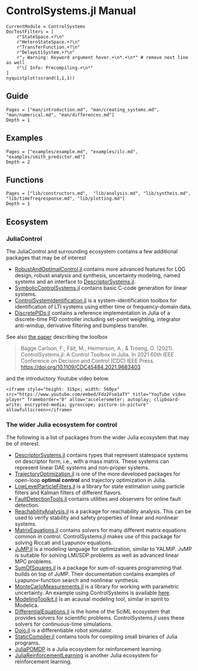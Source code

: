 # ControlSystems.jl Manual

```@meta
CurrentModule = ControlSystems
DocTestFilters = [
    r"StateSpace.+?\n"
    r"HeteroStateSpace.+?\n"
    r"TransferFunction.+?\n"
    r"DelayLtiSystem.+?\n"
    r"┌ Warning: Keyword argument hover.+\n*.+\n*" # remove next line as well
    r"\[ Info: Precompiling.+\n*"
]
nyquistplot(ssrand(1,1,1))
```

## Guide

```@contents
Pages = ["man/introduction.md", "man/creating_systems.md", "man/numerical.md", "man/differences.md"]
Depth = 1
```

## Examples
```@contents
Pages = ["examples/example.md", "examples/ilc.md", "examples/smith_predictor.md"]
Depth = 2
```

## Functions

```@contents
Pages = ["lib/constructors.md",  "lib/analysis.md", "lib/syntheis.md", "lib/timefreqresponse.md", "lib/plotting.md"]
Depth = 1
```

## Ecosystem

### JuliaControl

The JuliaControl and surrounding ecosystem contains a few additional packages that may be of interest
- [RobustAndOptimalControl.jl](https://github.com/JuliaControl/RobustAndOptimalControl.jl) contains more advanced features for LQG design, robust analysis and synthesis, uncertainty modeling, named systems and an interface to [DescriptorSystems.jl](https://github.com/andreasvarga/DescriptorSystems.jl).
- [SymbolicControlSystems.jl](https://github.com/JuliaControl/SymbolicControlSystems.jl) contains basic C-code generation for linear systems.
- [ControlSystemIdentification.jl](https://github.com/baggepinnen/ControlSystemIdentification.jl) is a system-identification toolbox for identification of LTI systems using either time or frequency-domain data.
- [DiscretePIDs.jl](https://github.com/JuliaControl/DiscretePIDs.jl) contains a reference implementation in Julia of a discrete-time PID controller including set-point weighting, integrator anti-windup, derivative filtering and bumpless transfer.

See also [the paper](https://portal.research.lu.se/en/publications/controlsystemsjl-a-control-toolbox-in-julia) describing the toolbox

> Bagge Carlson, F., Fält, M., Heimerson, A., & Troeng, O. (2021). ControlSystems.jl: A Control Toolbox in Julia. In 2021 60th IEEE Conference on Decision and Control (CDC) IEEE Press. https://doi.org/10.1109/CDC45484.2021.9683403

and the introductory Youtube video below.

```@raw html
<iframe style="height: 315px; width: 560px" src="https://www.youtube.com/embed/Fdz2Fsm1aTY" title="YouTube video player" frameborder="0" allow="accelerometer; autoplay; clipboard-write; encrypted-media; gyroscope; picture-in-picture" allowfullscreen></iframe>
```

### The wider Julia ecosystem for control
The following is a list of packages from the wider Julia ecosystem that may be of interest.

- [DescriptorSystems.jl](https://github.com/andreasvarga/DescriptorSystems.jl) contains types that represent statespace systems on descriptor form, i.e., with a mass matrix. These systems can represent linear DAE systems and non-proper systems.
- [TrajectoryOptimization.jl](http://roboticexplorationlab.org/TrajectoryOptimization.jl/stable/) is one of the more developed packages for open-loop **optimal control** and trajectory optimization in Julia.
- [LowLevelParticleFilters.jl](https://github.com/baggepinnen/LowLevelParticleFilters.jl) is a library for state estimation using particle filters and Kalman filters of different flavors.
- [FaultDetectionTools.jl](https://github.com/andreasvarga/FaultDetectionTools.jl) contains utilities and observers for online fault detection.
- [ReachabilityAnalysis.jl](https://juliareach.github.io/ReachabilityAnalysis.jl/dev/generated_examples/Building/) is a package for reachability analysis. This can be used to verify stability and safety properties of linear and nonlinear systems.
- [MatrixEquations.jl](https://github.com/andreasvarga/MatrixEquations.jl) contains solvers for many different matrix equations common in control. ControlSystems.jl makes use of this package for solving Riccati and Lyapunov equations.
- [JuMP.jl](https://jump.dev/JuMP.jl/stable/) is a modeling language for optimization, similar to YALMIP. JuMP is suitable for solving LMI/SDP problems as well as advanced linear MPC problems. 
- [SumOfSquares.jl](https://jump.dev/SumOfSquares.jl/stable/) is a package for sum-of-squares programming that builds on top of JuMP. Their documentation contains examples of Lyapunov-function search and nonlinear synthesis.
- [MonteCarloMeasurements.jl](https://baggepinnen.github.io/MonteCarloMeasurements.jl/stable/) is a library for working with parametric uncertainty. An example using ControlSystems is available [here](https://github.com/baggepinnen/MonteCarloMeasurements.jl/blob/master/examples/controlsystems.jl).
- [ModelingToolkit.jl](https://mtk.sciml.ai/stable/) is an acausal modeling tool, similar in spirit to Modelica.
- [DifferentialEquations.jl](https://diffeq.sciml.ai/stable/) is the home of the SciML ecosystem that provides solvers for scientific problems. ControlSystems.jl uses these solvers for continuous-time simulations.
- [Dojo.jl](https://github.com/dojo-sim/Dojo.jl) is a differentiable robot simulator.
- [StaticCompiler.jl](https://github.com/tshort/StaticCompiler.jl) contains tools for compiling small binaries of Julia programs.
- [JuliaPOMDP](https://github.com/JuliaPOMDP) is a Julia ecosystem for reinforcement learning. 
- [JuliaReinforcementLearning](https://github.com/JuliaReinforcementLearning) is another Julia ecosystem for reinforcement learning. 
